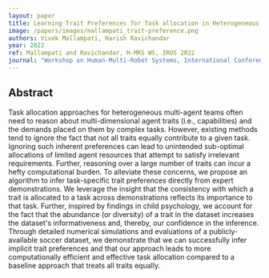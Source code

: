 ```yaml
---
layout: paper
title: Learning Trait Preferences for Task allocation in Heterogeneous Multi-Agent Teams
image: /papers/images/mallampati_trait-preference.png
authors: Vivek Mallampati, Harish Ravichandar
year: 2022
ref: Mallampati and Ravichandar, H-MRS WS, IROS 2022
journal: "Workshop on Human-Multi-Robot Systems, International Conference on Intelligent Robots and Systems (IROS)"
---
```


## Abstract

Task allocation approaches for heterogeneous multi-agent teams often need to reason about multi-dimensional agent traits (i.e., capabilities) and the demands placed on them by complex tasks. However, existing methods tend to ignore the fact that not all traits equally contribute to a given task. Ignoring such inherent preferences can lead to unintended sub-optimal allocations of limited agent resources that attempt to satisfy irrelevant requirements. Further, reasoning over a large number of traits can incur a hefty computational burden. To alleviate these concerns, we propose an algorithm to infer task-specific trait preferences directly from expert demonstrations. We leverage the insight that the consistency with which a trait is allocated to a task across demonstrations reflects its importance to that task. Further, inspired by findings in child psychology, we account for the fact that the abundance (or diversity) of a trait in the dataset increases the dataset's informativeness and, thereby, our confidence in the inference. Through detailed numerical simulations and evaluations of a publicly-available soccer dataset, we demonstrate that we can successfully infer implicit trait preferences and that our approach leads to more computationally efficient and effective task allocation compared to a baseline approach that treats all traits equally.